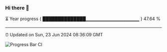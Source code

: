 ### Hi there 👋

⏳ Year progress { ██████████████▁▁▁▁▁▁▁▁▁▁▁▁▁▁▁▁ } 47.64 %

---

⏰ Updated on Sun, 23 Jun 2024 08:36:09 GMT

![Progress Bar CI](https://github.com/IshwaranRudhara/GIT-ACTION/workflows/Progress%20Bar%20CI/badge.svg)
